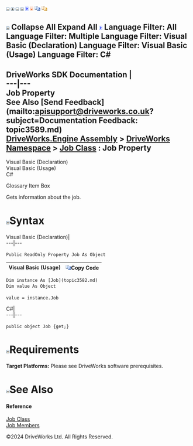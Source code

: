 ![](dotnetimages/collapse.gif) ![](dotnetimages/expand.gif) ![](dotnetimages/collapse.gif) ![](dotnetimages/expand.gif) ![](dotnetimages/drpdown.gif) ![](dotnetimages/drpdown_orange.gif) ![](dotnetimages/copycode.gif) ![](dotnetimages/copycodeHighlight.gif)

![](dotnetimages/collapse.gif) Collapse All Expand All ![](dotnetimages/drpdown.gif) Language Filter: All  Language Filter: Multiple  Language Filter: Visual Basic (Declaration) Language Filter: Visual Basic (Usage) Language Filter: C#  
---  
DriveWorks SDK Documentation  |   
---|---  
Job Property   
See Also [Send Feedback](mailto:apisupport@driveworks.co.uk?subject=Documentation Feedback: topic3589.md)  
[DriveWorks.Engine Assembly](topic2156.md) > [DriveWorks Namespace](topic2159.md) > [Job Class](topic3582.md) : Job Property  
---  
  
Visual Basic (Declaration)    
Visual Basic (Usage)    
C# 

Glossary Item Box

Gets information about the job. 

# ![](dotnetimages/collapse.gif)Syntax

Visual Basic (Declaration)|   
---|---  
      
    
    Public ReadOnly Property Job As Object  
  
Visual Basic (Usage)| ![](dotnetimages/copycode.gif)Copy Code  
---|---  
      
    
    Dim instance As [Job](topic3582.md)
    Dim value As Object
     
    value = instance.Job  
  
C#|   
---|---  
      
    
    public object Job {get;}  
  
# ![](dotnetimages/collapse.gif)Requirements

**Target Platforms:** Please see DriveWorks software prerequisites.

# ![](dotnetimages/collapse.gif)See Also

#### Reference

[Job Class](topic3582.md)   
[Job Members](topic3583.md)

©2024 DriveWorks Ltd. All Rights Reserved.
